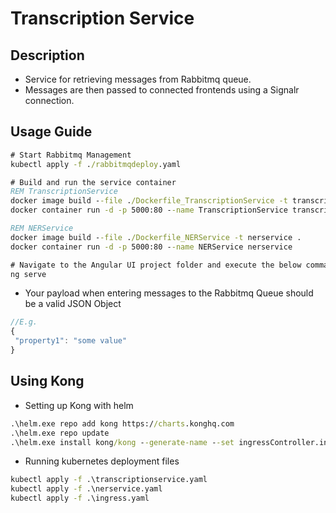 # Transcription Service

## Description
- Service for retrieving messages from Rabbitmq queue. 
- Messages are then passed to connected frontends using a Signalr connection.

## Usage Guide
``` cmd
# Start Rabbitmq Management
kubectl apply -f ./rabbitmqdeploy.yaml  

# Build and run the service container
REM TranscriptionService
docker image build --file ./Dockerfile_TranscriptionService -t transcriptionservice .
docker container run -d -p 5000:80 --name TranscriptionService transcriptionservice

REM NERService
docker image build --file ./Dockerfile_NERService -t nerservice .
docker container run -d -p 5000:80 --name NERService nerservice

# Navigate to the Angular UI project folder and execute the below command
ng serve
```
- Your payload when entering messages to the Rabbitmq Queue should be a valid JSON Object

``` javascript
//E.g.
{
 "property1": "some value"   
}
```

## Using Kong 
- Setting up Kong with helm
``` cmd
.\helm.exe repo add kong https://charts.konghq.com
.\helm.exe repo update
.\helm.exe install kong/kong --generate-name --set ingressController.installCRDs=false
```
- Running kubernetes deployment files
``` cmd
kubectl apply -f .\transcriptionservice.yaml
kubectl apply -f .\nerservice.yaml
kubectl apply -f .\ingress.yaml
```